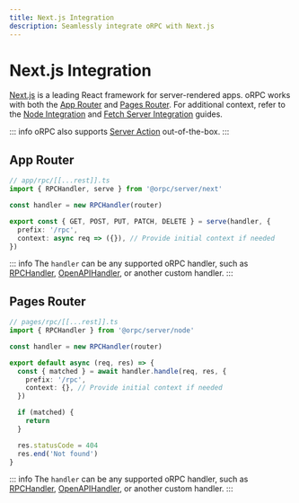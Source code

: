 ```yaml
---
title: Next.js Integration
description: Seamlessly integrate oRPC with Next.js
---
```


# Next.js Integration

[Next.js](https://nextjs.org/) is a leading React framework for server-rendered apps. oRPC works with both the [App Router](https://nextjs.org/docs/app/getting-started/installation) and [Pages Router](https://nextjs.org/docs/pages/getting-started/installation). For additional context, refer to the [Node Integration](/docs/integrations/node) and [Fetch Server Integration](/docs/integrations/fetch-server) guides.

::: info
oRPC also supports [Server Action](/docs/server-action) out-of-the-box.
:::

## App Router

```ts
// app/rpc/[[...rest]].ts
import { RPCHandler, serve } from '@orpc/server/next'

const handler = new RPCHandler(router)

export const { GET, POST, PUT, PATCH, DELETE } = serve(handler, {
  prefix: '/rpc',
  context: async req => ({}), // Provide initial context if needed
})
```

::: info
The `handler` can be any supported oRPC handler, such as [RPCHandler](/docs/rpc-handler), [OpenAPIHandler](/docs/openapi/openapi-handler), or another custom handler.
:::

## Pages Router

```ts
// pages/rpc/[[...rest]].ts
import { RPCHandler } from '@orpc/server/node'

const handler = new RPCHandler(router)

export default async (req, res) => {
  const { matched } = await handler.handle(req, res, {
    prefix: '/rpc',
    context: {}, // Provide initial context if needed
  })

  if (matched) {
    return
  }

  res.statusCode = 404
  res.end('Not found')
}
```

::: info
The `handler` can be any supported oRPC handler, such as [RPCHandler](/docs/rpc-handler), [OpenAPIHandler](/docs/openapi/openapi-handler), or another custom handler.
:::
